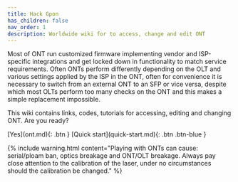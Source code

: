 ```yaml
---
title: Hack Gpon
has_children: false
nav_order: 1
description: Worldwide wiki for to access, change and edit ONT
---
```


Most of ONT run customized firmware implementing vendor and ISP-specific integrations and get locked down in functionality to match service requirements.
Often ONTs perform differently depending on the OLT and various settings applied by the ISP in the ONT, often for convenience it is necessary to switch from an external ONT to an SFP or vice versa, despite which most OLTs perform too many checks on the ONT and this makes a simple replacement impossible.

This wiki contains links, codes, tutorials for accessing, editing and changing ONT.
Are you ready?

<span class="fs-8">
[Yes](ont.md){: .btn } [Quick start](quick-start.md){: .btn .btn-blue }
</span>

{% include warning.html content="Playing with ONTs can cause: serial/ploam ban, optics breakage and ONT/OLT breakage. Always pay close attention to the calibration of the laser, under no circumstances should the calibration be changed." %}
